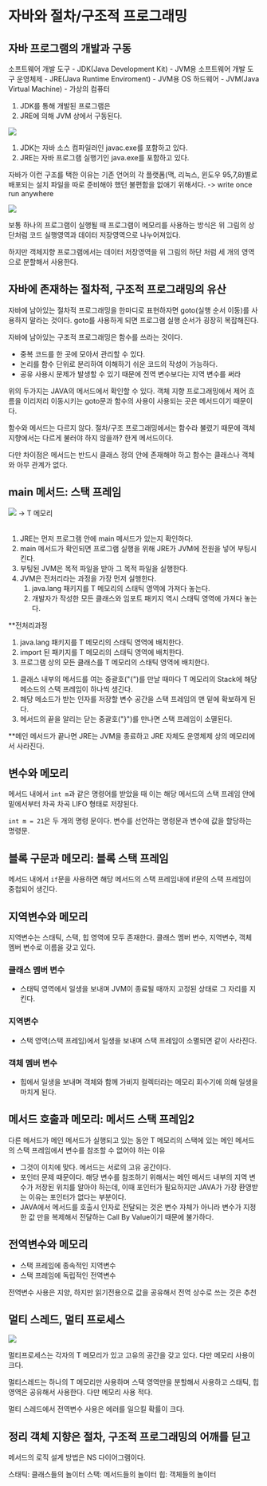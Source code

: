# 자바와 절차/구조적 프로그래밍

## 자바 프로그램의 개발과 구동

소프트웨어 개발 도구 - JDK(Java Development Kit) - JVM용 소프트웨어 개발 도구
운영체제 - JRE(Java Runtime Enviroment) - JVM용 OS
하드웨어 - JVM(Java Virtual Machine) - 가상의 컴퓨터

1. JDK를 통해 개발된 프로그램은
2. JRE에 의해 JVM 상에서 구동된다.

<img src="https://encrypted-tbn0.gstatic.com/images?q=tbn%3AANd9GcRY5tkrTbgfMbT8EMNBRI25WtvMeKclk-RV5QH-IqQy2DQN0EpQ&usqp=CAU">

1. JDK는 자바 소스 컴파일러인 javac.exe를 포함하고 있다.
2. JRE는 자바 프로그램 실행기인 java.exe를 포함하고 있다.

자바가 이런 구조를 택한 이유는 기존 언어의 각 플랫폼(맥, 리눅스, 윈도우 95,7,8)별로 배포되는 설치 파일을 따로 준비해야 했던 불편함을 없애기 위해서다. -> write once run anywhere

<img src="https://t1.daumcdn.net/cfile/tistory/265907415592C0DB08">

보통 하나의 프로그램이 실행될 때 프로그램이 메모리를 사용하는 방식은 위 그림의 상단처럼 코드 실행영역과 데이터 저장영역으로 나누어져있다.

하지만 객체지향 프로그램에서는 데이터 저장영역을 위 그림의 하단 처럼 세 개의 영역으로 분할해서 사용한다.

## 자바에 존재하는 절차적, 구조적 프로그래밍의 유산

자바에 남아있는 절차적 프로그래밍을 한마디로 표현하자면 goto(실행 순서 이동)를 사용하지 말라는 것이다. goto를 사용하게 되면 프로그램 실행 순서가 굉장히 복잡해진다.

자바에 남아있는 구조적 프로그래밍은 함수를 쓰라는 것이다.

- 중복 코드를 한 곳에 모아서 관리할 수 있다.
- 논리를 함수 단위로 분리하여 이해하기 쉬운 코드의 작성이 가능하다.
- 공유 사용시 문제가 발생할 수 있기 때문에 전역 변수보다는 지역 변수를 써라

위의 두가지는 JAVA의 메서드에서 확인할 수 있다. 객체 지향 프로그래밍에서 제어 흐름을 이리저리 이동시키는 goto문과 함수의 사용이 사용되는 곳은 메서드이기 때문이다.

함수와 메서드는 다르지 않다.
절차/구조 프로그래밍에서는 함수라 불렸기 때문에 객체지향에서는 다르게 불러야 하지 않을까? 한게 메서드이다.

다만 차이점은 메서드는 반드시 클래스 정의 안에 존재해야 하고 함수는 클래스나 객체와 아무 관계가 없다.

## main 메서드: 스택 프레임

<img src="https://t1.daumcdn.net/cfile/tistory/260FD3415592C0DD37">
-> T 메모리

<br/>
<br/>

1. JRE는 먼저 프로그램 안에 main 메서드가 있는지 확인하다.
2. main 메서드가 확인되면 프로그램 실행을 위해 JRE가 JVM에 전원을 넣어 부팅시킨다.
3. 부팅된 JVM은 목적 파일을 받아 그 목적 파일을 실행한다.
4. JVM은 전처리라는 과정을 가장 먼저 실행한다.
   1. java.lang 패키지를 T 메모리의 스태틱 영역에 가져다 놓는다.
   2. 개발자가 작성한 모든 클래스와 임포트 패키지 역시 스태틱 영역에 가져다 놓는다.

\*\*전처리과정

1. java.lang 패키지를 T 메모리의 스태틱 영역에 배치한다.
2. import 된 패키지를 T 메모리의 스태틱 영역에 배치한다.
3. 프로그램 상의 모든 클래스를 T 메모리의 스태틱 영역에 배치한다.

1) 클래스 내부의 메서드를 여는 중괄호("{")를 만날 때마다 T 메모리의 Stack에 해당 메소드의 스택 프레임이 하나씩 생긴다.
2) 해당 메소드가 받는 인자를 저장할 변수 공간을 스택 프레임의 맨 밑에 확보하게 된다.
3) 메서드의 끝을 알리는 닫는 중괄호("}")를 만나면 스택 프레임이 소멸된다.

\*\*메인 메서드가 끝나면 JRE는 JVM을 종료하고 JRE 자체도 운영체제 상의 메모리에서 사라진다.

## 변수와 메모리

메서드 내에서 `int m`과 같은 명령어를 받았을 때 이는 해당 메서드의 스택 프레임 안에 밑에서부터 차곡 차곡 LIFO 형태로 저장된다.

`int m = 21`은 두 개의 명령 문이다. 변수를 선언하는 명령문과 변수에 값을 할당하는 명령문.

## 블록 구문과 메모리: 블록 스택 프레임

메서드 내에서 `if`문을 사용하면 해당 메서드의 스택 프레임내에 if문의 스택 프레임이 중첩되어 생긴다.

## 지역변수와 메모리

지역변수는 스태틱, 스택, 힙 영역에 모두 존재한다.
클래스 멤버 변수, 지역변수, 객체 멤버 변수로 이름을 갖고 있다.

### 클래스 멤버 변수

- 스태틱 영역에서 일생을 보내며 JVM이 종료될 때까지 고정된 상태로 그 자리를 지킨다.

### 지역변수

- 스택 영역(스택 프레임)에서 일생을 보내며 스택 프레임이 소멸되면 같이 사라진다.

### 객체 멤버 변수

- 힙에서 일생을 보내며 객체와 함께 가비지 컬렉터라는 메모리 회수기에 의해 일생을 마치게 된다.

## 메서드 호출과 메모리: 메서드 스택 프레임2

다른 메서드가 메인 메서드가 실행되고 있는 동안 T 메모리의 스택에 있는 메인 메서드의 스택 프레임에서 변수를 참조할 수 없어야 하는 이유

- 그것이 이치에 맞다. 메서드는 서로의 고유 공간이다.
- 포인터 문제 때문이다. 해당 변수를 참조하기 위해서는 메인 메서드 내부의 지역 변수가 저장된 위치를 알아야 하는데, 이때 포인터가 필요하지만 JAVA가 가장 환영받는 이유는 포인터가 없다는 부분이다.
- JAVA에서 메서드를 호출시 인자로 전달되는 것은 변수 자체가 아니라 변수가 지정한 값 만을 복제해서 전달하는 Call By Value이기 때문에 불가하다.

## 전역변수와 메모리

- 스택 프레임에 종속적인 지역변수
- 스택 프레임에 독립적인 전역변수

전역변수 사용은 지양, 하지만 읽기전용으로 값을 공유해서 전역 상수로 쓰는 것은 추천

## 멀티 스레드, 멀티 프로세스

<img src="https://mblogthumb-phinf.pstatic.net/20160605_158/mals93_1465132479088M2CDj_PNG/%B1%D7%B8%B21.png?type=w800">

멀티프로세스는 각자의 T 메모리가 있고 고유의 공간을 갖고 있다. 다만 메모리 사용이 크다.

멀티스레드는 하나의 T 메모리만 사용하며 스택 영역만을 분할해서 사용하고 스태틱, 힙영역은 공유해서 사용한다. 다만 메모리 사용 적다.

멀티 스레드에서 전역변수 사용은 에러를 일으킬 확률이 크다.

## 정리 객체 지향은 절차, 구조적 프로그래밍의 어깨를 딛고

메서드의 로직 설계 방법은 NS 다이어그램이다.

스태틱: 클래스들의 놀이터
스택: 메서드들의 놀이터
힙: 객체들의 놀이터
